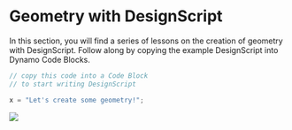 # Geometry with DesignScript

In this section, you will find a series of lessons on the creation of geometry with DesignScript. Follow along by copying the example DesignScript into Dynamo Code Blocks.

```js
// copy this code into a Code Block
// to start writing DesignScript

x = "Let's create some geometry!";
```

![](https://github.com/h-iL/ForkedDynamoPrimerReorganized/blob/main/12\_Geometry-with-DesignScript/images/12/CodeBlock.png)
